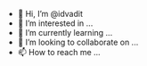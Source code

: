 - 👋 Hi, I’m @idvadit
- 👀 I’m interested in ...
- 🌱 I’m currently learning ...
- 💞️ I’m looking to collaborate on ...
- 📫 How to reach me ...

<!---
idvadit/idvadit is a ✨ special ✨ repository because its `README.md` (this file) appears on your GitHub profile.
You can click the Preview link to take a look at your changes.
--->
